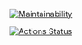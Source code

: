 [![Maintainability](https://api.codeclimate.com/v1/badges/a99a88d28ad37a79dbf6/maintainability)](https://codeclimate.com/github/codeclimate/codeclimate/maintainability)

[![Actions Status](https://github.com/Kipris/frontend-project-lvl1/workflows/CI/badge.svg)](https://github.com/Kipris/frontend-project-lvl1/actions)
